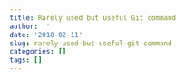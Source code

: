 ```yaml
---
title: Rarely used but useful Git command
author: ''
date: '2018-02-11'
slug: rarely-used-but-useful-git-command
categories: []
tags: []
---
```

